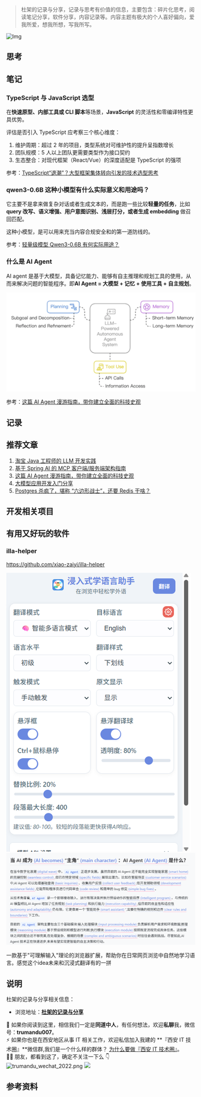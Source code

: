> 杜架的记录与分享，记录与思考有价值的信息，主要包含：碎片化思考，阅读笔记分享，软件分享，内容记录等。内容主题有极大的个人喜好偏向，爱我所爱，想我所想，写我所写。

![Img]()

## 思考

## 笔记

### TypeScript 与 JavaScript 选型

在**快速原型、内部工具或 CLI 脚本**等场景，**JavaScript** 的灵活性和零编译特性更具优势。

评估是否引入 TypeScript 应考察三个核心维度：

1. 维护周期：超过 2 年的项目，类型系统对可维护性的提升呈指数增长
2. 团队规模：5 人以上团队更需要类型作为接口契约
3. 生态整合：对现代框架（React/Vue）的深度适配是 TypeScript 的强项

参考：[TypeScript“退潮”？大型框架集体转向引发的技术选型思考](https://juejin.cn/post/7516402026169319464)

### qwen3-0.6B 这种小模型有什么实际意义和用途吗？

它主要不是拿来做复杂对话或者生成文本的，而是跑一些比较**轻量的任务**，比如 **query 改写、语义增强、用户意图识别、浅层打分，或者生成 embedding** 做召回匹配。

这种小模型，是可以用来充当内容合规安全和的第一道防线的。

参考：[轻量级模型 Qwen3-0.6B 有何实际用途？](https://mp.weixin.qq.com/s/BlfrfqX5OrohcEXXbDa3rA)

### 什么是 AI Agent

AI agent 是基于大模型，具备记忆能力、能够有自主推理和规划工具的使用，从而来解决问题的智能程序。即**AI Agent = 大模型 + 记忆 + 使用工具 + 自主规划**。

![Img](/images/杜架的记录与分享%28019期%29.md/img-20250620142836.png)

参考：[这篇 AI Agent 漫游指南，带你建立全面的科技史观](https://mp.weixin.qq.com/s/37SlqyDSg0FapEqJwy-0mw)

## 记录

## 推荐文章

1. [淘宝 Java 工程师的 LLM 开发实践](https://mp.weixin.qq.com/s/-wq4t468dLjYkdYxw1gAGw)
2. [基于 Spring AI 的 MCP 客户端/服务端架构指南](https://mp.weixin.qq.com/s/1TVkxKTzd8TwF1W78NCt6g)
3. [这篇 AI Agent 漫游指南，带你建立全面的科技史观](https://mp.weixin.qq.com/s/37SlqyDSg0FapEqJwy-0mw)
4. [大模型应用开发入门分享](https://mp.weixin.qq.com/s/xClHrMmh_uNkiH8U91K7HA)
5. [Postgres 杀疯了，堪称 “六边形战士”，还要 Redis 干啥？](https://juejin.cn/post/7517200182725296178)

## 开发相关项目

## 有用又好玩的软件

### illa-helper

https://github.com/xiao-zaiyi/illa-helper 

![illa-helper](/images/杜架的记录与分享%28019期%29.md/img-20250624142736.png)
![illa-helper](/images/杜架的记录与分享%28019期%29.md/img-20250624142832.png)


一款基于"可理解输入"理论的浏览器扩展，帮助你在日常网页浏览中自然地学习语言。感觉这个idea未来和沉浸式翻译有的一拼

## 说明

杜架的记录与分享相关信息：

-   浏览地址：[**杜架的记录与分享**](http://blog.trumandu.top/categories/杜架的记录与分享/)

🙌 如果你阅读到这里，相信我们一定是**同道中人**，有任何想法，欢迎**私聊**我，微信号：**trumandu007**。<br />⚡️ 如果你也是在西安地区从事 IT 相关工作，欢迎私信加入我建的 **『西安 IT 技术圈』**微信群,我们是一个什么样的群体？ [为什么要做『西安 IT 技术圈』](https://mp.weixin.qq.com/s?__biz=MzI4NTMwNTQ5Mg==&mid=2247483684&idx=1&sn=4c1f96c16463601a7e220a06649f4cd3)。<br />👬🏻 朋友，都看到这了，确定不关注一下么 👇<br />
![trumandu_wechat_2022.png](https://static.trumandu.top/trumandu_wechat_2022.png)
![](https://static.trumandu.top/view_good_share.gif)

## 参考资料
